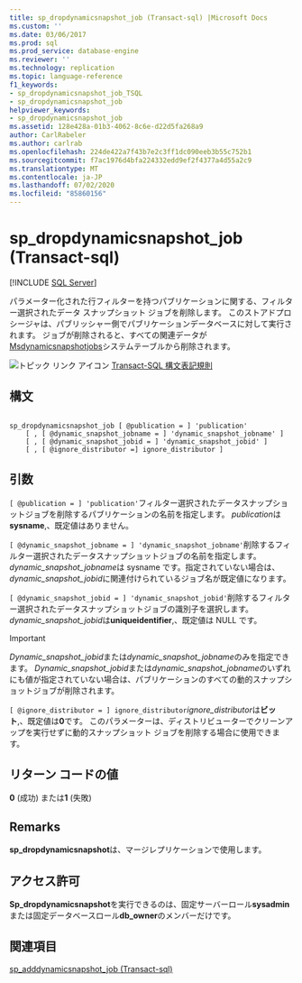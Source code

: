 ```yaml
---
title: sp_dropdynamicsnapshot_job (Transact-sql) |Microsoft Docs
ms.custom: ''
ms.date: 03/06/2017
ms.prod: sql
ms.prod_service: database-engine
ms.reviewer: ''
ms.technology: replication
ms.topic: language-reference
f1_keywords:
- sp_dropdynamicsnapshot_job_TSQL
- sp_dropdynamicsnapshot_job
helpviewer_keywords:
- sp_dropdynamicsnapshot_job
ms.assetid: 128e428a-01b3-4062-8c6e-d22d5fa268a9
author: CarlRabeler
ms.author: carlrab
ms.openlocfilehash: 224de422a7f43b7e2c3ff1dc090eeb3b55c752b1
ms.sourcegitcommit: f7ac1976d4bfa224332edd9ef2f4377a4d55a2c9
ms.translationtype: MT
ms.contentlocale: ja-JP
ms.lasthandoff: 07/02/2020
ms.locfileid: "85860156"
---
```

# <a name="sp_dropdynamicsnapshot_job-transact-sql"></a>sp_dropdynamicsnapshot_job (Transact-sql)
[!INCLUDE [SQL Server](../../includes/applies-to-version/sqlserver.md)]

  パラメーター化された行フィルターを持つパブリケーションに関する、フィルター選択されたデータ スナップショット ジョブを削除します。 このストアドプロシージャは、パブリッシャー側でパブリケーションデータベースに対して実行されます。 ジョブが削除されると、すべての関連データが[Msdynamicsnapshotjobs](../../relational-databases/system-tables/msdynamicsnapshotjobs-transact-sql.md)システムテーブルから削除されます。  
  
 ![トピック リンク アイコン](../../database-engine/configure-windows/media/topic-link.gif "トピック リンク アイコン") [Transact-SQL 構文表記規則](../../t-sql/language-elements/transact-sql-syntax-conventions-transact-sql.md)  
  
## <a name="syntax"></a>構文  
  
```  
  
sp_dropdynamicsnapshot_job [ @publication = ] 'publication'   
    [ , [ @dynamic_snapshot_jobname = ] 'dynamic_snapshot_jobname' ]   
    [ , [ @dynamic_snapshot_jobid = ] 'dynamic_snapshot_jobid' ]   
    [ , [ @ignore_distributor =] ignore_distributor ]  
```  
  
## <a name="arguments"></a>引数  
`[ @publication = ] 'publication'`フィルター選択されたデータスナップショットジョブを削除するパブリケーションの名前を指定します。 *publication*は**sysname**,、既定値はありません。  
  
`[ @dynamic_snapshot_jobname = ] 'dynamic_snapshot_jobname'`削除するフィルター選択されたデータスナップショットジョブの名前を指定します。 *dynamic_snapshot_jobname*は sysname です。指定されていない場合は、 *dynamic_snapshot_jobid*に関連付けられているジョブ名が既定値になります。  
  
`[ @dynamic_snapshot_jobid = ] 'dynamic_snapshot_jobid'`削除するフィルター選択されたデータスナップショットジョブの識別子を選択します。 *dynamic_snapshot_jobid*は**uniqueidentifier**,、既定値は NULL です。  
  
> [!IMPORTANT]  
>  *Dynamic_snapshot_jobid*または*dynamic_snapshot_jobname*のみを指定できます。 *Dynamic_snapshot_jobid*または*dynamic_snapshot_jobname*のいずれにも値が指定されていない場合は、パブリケーションのすべての動的スナップショットジョブが削除されます。  
  
`[ @ignore_distributor = ] ignore_distributor`*ignore_distributor*は**ビット**,、既定値は**0**です。 このパラメーターは、ディストリビューターでクリーンアップを実行せずに動的スナップショット ジョブを削除する場合に使用できます。  
  
## <a name="return-code-values"></a>リターン コードの値  
 **0** (成功) または**1** (失敗)  
  
## <a name="remarks"></a>Remarks  
 **sp_dropdynamicsnapshot**は、マージレプリケーションで使用します。  
  
## <a name="permissions"></a>アクセス許可  
 **Sp_dropdynamicsnapshot**を実行できるのは、固定サーバーロール**sysadmin**または固定データベースロール**db_owner**のメンバーだけです。  
  
## <a name="see-also"></a>関連項目  
 [sp_adddynamicsnapshot_job &#40;Transact-sql&#41;](../../relational-databases/system-stored-procedures/sp-adddynamicsnapshot-job-transact-sql.md)  
  
  
